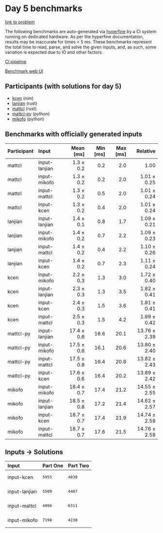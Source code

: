 # Day 5 benchmarks

[link to problem](https://adventofcode.com/2024/day/5)

The following benchmarks are auto-generated via
[hyperfine](https://github.com/sharkdp/hyperfine) by a CI system running on
dedicated hardware. As per the hyperfine documentation, results may be
inaccurate for times < 5 ms. These benchmarks represent the total time to read,
parse, and solve the given inputs, and, as such, some variation is expected due
to IO and other factors.

[CI pipeline](http://ci.papercode.net:8080/teams/main/pipelines/aoc2024)

[Benchmark web UI](https://aoc.ancalagon.black)


## Participants (with solutions for day 5)

- [kcen](https://github.com/kcen/aoc2024) (nim)
- [lanjian](https://github.com/lanjian/aoc-2024) (rust)
- [mattcl](https://github.com/mattcl/aoc2024) (rust)
- [mattcl-py](https://github.com/mattcl/aoc2024-py) (python)
- [mikofo](https://github.com/mikofo/aoc2024) (python)


## Benchmarks with officially generated inputs

| Participant | Input | Mean [ms] | Min [ms] | Max [ms] | Relative |
|:---|:---|---:|---:|---:|---:|
| mattcl | input-lanjian | 1.3 ± 0.2 | 0.2 | 2.0 | 1.00 |
| mattcl | input-mikofo | 1.3 ± 0.2 | 0.2 | 2.0 | 1.01 ± 0.25 |
| mattcl | input-mattcl | 1.3 ± 0.2 | 0.5 | 2.0 | 1.01 ± 0.24 |
| mattcl | input-kcen | 1.3 ± 0.2 | 0.4 | 2.0 | 1.01 ± 0.24 |
| lanjian | input-lanjian | 1.4 ± 0.1 | 0.8 | 1.7 | 1.09 ± 0.21 |
| lanjian | input-mikofo | 1.4 ± 0.2 | 0.7 | 2.2 | 1.09 ± 0.23 |
| lanjian | input-mattcl | 1.4 ± 0.2 | 0.4 | 2.2 | 1.10 ± 0.26 |
| lanjian | input-kcen | 1.4 ± 0.2 | 0.7 | 2.3 | 1.11 ± 0.24 |
| kcen | input-mikofo | 2.2 ± 0.3 | 1.3 | 3.0 | 1.72 ± 0.40 |
| kcen | input-lanjian | 2.3 ± 0.3 | 1.3 | 3.5 | 1.82 ± 0.41 |
| kcen | input-kcen | 2.4 ± 0.3 | 1.5 | 3.6 | 1.91 ± 0.41 |
| kcen | input-mattcl | 2.5 ± 0.3 | 1.5 | 4.2 | 1.99 ± 0.42 |
| mattcl-py | input-lanjian | 17.4 ± 0.6 | 16.6 | 20.1 | 13.76 ± 2.39 |
| mattcl-py | input-mikofo | 17.5 ± 0.6 | 16.1 | 20.6 | 13.80 ± 2.40 |
| mattcl-py | input-mattcl | 17.5 ± 0.8 | 16.4 | 20.8 | 13.82 ± 2.43 |
| mattcl-py | input-kcen | 17.6 ± 0.6 | 16.4 | 20.2 | 13.89 ± 2.42 |
| mikofo | input-mikofo | 18.4 ± 0.7 | 17.4 | 21.2 | 14.55 ± 2.55 |
| mikofo | input-lanjian | 18.5 ± 0.8 | 17.2 | 21.4 | 14.62 ± 2.57 |
| mikofo | input-kcen | 18.7 ± 0.7 | 17.4 | 21.9 | 14.74 ± 2.58 |
| mikofo | input-mattcl | 18.7 ± 0.7 | 17.6 | 21.5 | 14.76 ± 2.58 |


## Inputs -> Solutions

| Input | Part One | Part Two |
|:---|:---|:---|
|input-kcen|<pre>5955</pre>|<pre>4030</pre>|
|input-lanjian|<pre>5509</pre>|<pre>4407</pre>|
|input-mattcl|<pre>4996</pre>|<pre>6311</pre>|
|input-mikofo|<pre>7198</pre>|<pre>4230</pre>|